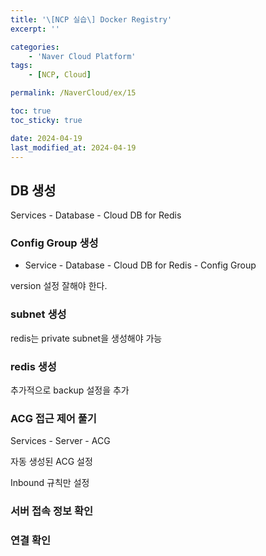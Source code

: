 ```yaml
---
title: '\[NCP 실습\] Docker Registry'
excerpt: ''

categories:
    - 'Naver Cloud Platform'
tags:
    - [NCP, Cloud]

permalink: /NaverCloud/ex/15

toc: true
toc_sticky: true

date: 2024-04-19
last_modified_at: 2024-04-19
---
```


## DB 생성

Services - Database - Cloud DB for Redis

### Config Group 생성

-   Service - Database - Cloud DB for Redis - Config Group

version 설정 잘해야 한다.

### subnet 생성

redis는 private subnet을 생성해야 가능

### redis 생성

추가적으로 backup 설정을 추가

### ACG 접근 제어 풀기

Services - Server - ACG

자동 생성된 ACG 설정

Inbound 규칙만 설정

### 서버 접속 정보 확인

### 연결 확인

